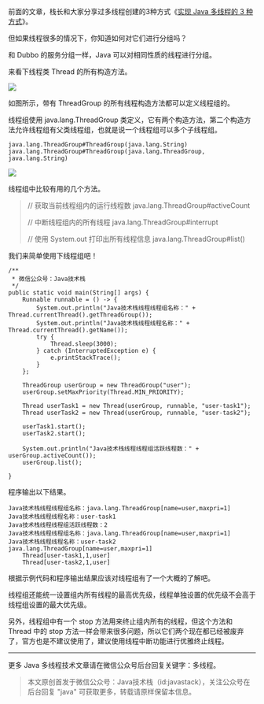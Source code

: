 
前面的文章，栈长和大家分享过多线程创建的3种方式《[实现 Java 多线程的 3 种方式](https://mp.weixin.qq.com/s/39Sb60J0DC2mNN6DYvpFtg)》。

但如果线程很多的情况下，你知道如何对它们进行分组吗？

和 Dubbo 的服务分组一样，Java 可以对相同性质的线程进行分组。

来看下线程类 Thread 的所有构造方法。

![](http://qianniu.javastack.cn/18-6-3/9061041.jpg)

如图所示，带有 ThreadGroup 的所有线程构造方法都可以定义线程组的。

线程组使用 java.lang.ThreadGroup 类定义，它有两个构造方法，第二个构造方法允许线程组有父类线程组，也就是说一个线程组可以多个子线程组。

```
java.lang.ThreadGroup#ThreadGroup(java.lang.String)
java.lang.ThreadGroup#ThreadGroup(java.lang.ThreadGroup, java.lang.String)
```

![](http://qianniu.javastack.cn/18-6-4/38415499.jpg)

线程组中比较有用的几个方法。
> // 获取当前线程组内的运行线程数
> java.lang.ThreadGroup#activeCount
> 
> // 中断线程组内的所有线程
> java.lang.ThreadGroup#interrupt
> 
> // 使用 System.out 打印出所有线程信息
> java.lang.ThreadGroup#list()

我们来简单使用下线程组吧！

```
/**
 * 微信公众号：Java技术栈
 */
public static void main(String[] args) {
	Runnable runnable = () -> {
		System.out.println("Java技术栈线程线程组名称：" + Thread.currentThread().getThreadGroup());
		System.out.println("Java技术栈线程线程名称：" + Thread.currentThread().getName());
		try {
			Thread.sleep(3000);
		} catch (InterruptedException e) {
			e.printStackTrace();
		}
	};

	ThreadGroup userGroup = new ThreadGroup("user");
    userGroup.setMaxPriority(Thread.MIN_PRIORITY);
    
	Thread userTask1 = new Thread(userGroup, runnable, "user-task1");
	Thread userTask2 = new Thread(userGroup, runnable, "user-task2");

	userTask1.start();
	userTask2.start();

	System.out.println("Java技术栈线程线程组活跃线程数：" + userGroup.activeCount());
	userGroup.list();

}
```

程序输出以下结果。

```
Java技术栈线程线程组名称：java.lang.ThreadGroup[name=user,maxpri=1]
Java技术栈线程线程名称：user-task1
Java技术栈线程线程组活跃线程数：2
Java技术栈线程线程组名称：java.lang.ThreadGroup[name=user,maxpri=1]
Java技术栈线程线程名称：user-task2
java.lang.ThreadGroup[name=user,maxpri=1]
    Thread[user-task1,1,user]
    Thread[user-task2,1,user]
```

根据示例代码和程序输出结果应该对线程组有了一个大概的了解吧。

线程组还能统一设置组内所有线程的最高优先级，线程单独设置的优先级不会高于线程组设置的最大优先级。

另外，线程组中有一个 stop 方法用来终止组内所有的线程，但这个方法和 Thread 中的 stop 方法一样会带来很多问题，所以它们两个现在都已经被废弃了，官方也是不建议使用了，建议使用线程中断功能进行优雅终止线程。

---

更多 Java 多线程技术文章请在微信公众号后台回复关键字：多线程。

> 本文原创首发于微信公众号：Java技术栈（id:javastack），关注公众号在后台回复 "java" 可获取更多，转载请原样保留本信息。